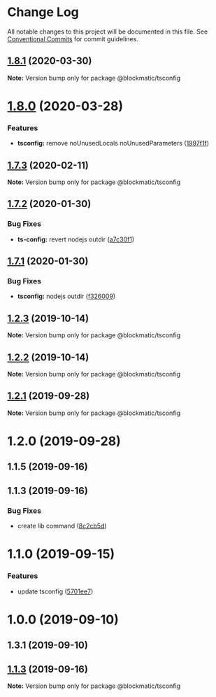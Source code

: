 # Change Log

All notable changes to this project will be documented in this file.
See [Conventional Commits](https://conventionalcommits.org) for commit guidelines.

## [1.8.1](https://github.com/blockmatic/dev-configs/compare/@blockmatic/tsconfig@1.8.0...@blockmatic/tsconfig@1.8.1) (2020-03-30)

**Note:** Version bump only for package @blockmatic/tsconfig





# [1.8.0](https://github.com/blockmatic/dev-configs/compare/@blockmatic/tsconfig@1.7.3...@blockmatic/tsconfig@1.8.0) (2020-03-28)


### Features

* **tsconfig:** remove noUnusedLocals noUnusedParameters ([1997f1f](https://github.com/blockmatic/dev-configs/commit/1997f1f17671a44d2f72405f07a8efd4f0dd769d))





## [1.7.3](https://github.com/blockmatic/dev-configs/compare/@blockmatic/tsconfig@1.7.2...@blockmatic/tsconfig@1.7.3) (2020-02-11)

**Note:** Version bump only for package @blockmatic/tsconfig





## [1.7.2](https://github.com/blockmatic/dev-configs/compare/@blockmatic/tsconfig@1.7.1...@blockmatic/tsconfig@1.7.2) (2020-01-30)


### Bug Fixes

* **ts-config:** revert nodejs outdir ([a7c30f1](https://github.com/blockmatic/dev-configs/commit/a7c30f1394a1dffda41e447ddf1265b218f8c973))





## [1.7.1](https://github.com/blockmatic/dev-configs/compare/@blockmatic/tsconfig@1.7.0...@blockmatic/tsconfig@1.7.1) (2020-01-30)


### Bug Fixes

* **tsconfig:** nodejs outdir ([f326009](https://github.com/blockmatic/dev-configs/commit/f3260099ac85c66ae7e683ea6402ae50c35c01ec))





## [1.2.3](https://github.com/blockmatic/dev-configs/compare/@blockmatic/tsconfig@1.2.0...@blockmatic/tsconfig@1.2.3) (2019-10-14)

**Note:** Version bump only for package @blockmatic/tsconfig

## [1.2.2](https://github.com/blockmatic/dev-configs/compare/@blockmatic/tsconfig@1.2.0...@blockmatic/tsconfig@1.2.2) (2019-10-14)

**Note:** Version bump only for package @blockmatic/tsconfig

## [1.2.1](https://github.com/blockmatic/dev-configs/compare/@blockmatic/tsconfig@1.2.0...@blockmatic/tsconfig@1.2.1) (2019-09-28)

**Note:** Version bump only for package @blockmatic/tsconfig

# 1.2.0 (2019-09-28)

## 1.1.5 (2019-09-16)

## 1.1.3 (2019-09-16)

### Bug Fixes

- create lib command ([8c2cb5d](https://github.com/blockmatic/dev-configs/commit/8c2cb5d))

# 1.1.0 (2019-09-15)

### Features

- update tsconfig ([5701ee7](https://github.com/blockmatic/dev-configs/commit/5701ee7))

# 1.0.0 (2019-09-10)

## 1.3.1 (2019-09-10)

## [1.1.3](https://github.com/blockmatic/dev-configs/compare/v1.1.2...v1.1.3) (2019-09-16)

**Note:** Version bump only for package @blockmatic/tsconfig
